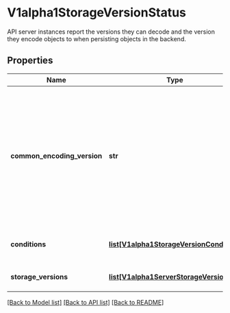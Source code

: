 # V1alpha1StorageVersionStatus

API server instances report the versions they can decode and the version they encode objects to when persisting objects in the backend.

## Properties
Name | Type | Description | Notes
------------ | ------------- | ------------- | -------------
**common_encoding_version** | **str** | If all API server instances agree on the same encoding storage version, then this field is set to that version. Otherwise this field is left empty. API servers should finish updating its storageVersionStatus entry before serving write operations, so that this field will be in sync with the reality. | [optional] 
**conditions** | [**list[V1alpha1StorageVersionCondition]**](V1alpha1StorageVersionCondition.md) | The latest available observations of the storageVersion&#39;s state. | [optional] 
**storage_versions** | [**list[V1alpha1ServerStorageVersion]**](V1alpha1ServerStorageVersion.md) | The reported versions per API server instance. | [optional] 

[[Back to Model list]](../README.md#documentation-for-models) [[Back to API list]](../README.md#documentation-for-api-endpoints) [[Back to README]](../README.md)


